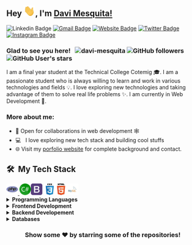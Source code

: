## Hey <img src="https://raw.githubusercontent.com/ABSphreak/ABSphreak/master/gifs/Hi.gif" width="30px">, I'm [Davi Mesquita!](http://whoiamdavi.atwebpages.com/)


![Linkedin Badge](https://img.shields.io/badge/LinkedIn-blue?style=flat&logo=linkedin&labelColor=blue&link=https://www.linkedin.com/in/davi-mesquita-66905120a/) [![Gmail Badge](https://img.shields.io/badge/Gmail-red?style=flat-square&logo=Gmail&logoColor=white&link=mailto:davimesquita9@gmail.com)](mailto:davimesquita9@gmail.com) [![Website Badge](https://img.shields.io/badge/-Website-47CCCC?style=flat&logo=Google-Chrome&logoColor=white&link=http://whoiamdavi.atwebpages.com/)](http://whoiamdavi.atwebpages.com/) [![Twitter Badge](https://img.shields.io/badge/-Twitter-1ca0f1?style=flat&labelColor=1ca0f1&logo=twitter&logoColor=white&link=https://twitter.com/manumanoj0010)](https://twitter.com/davi_srfcbks) [![Instagram Badge](https://img.shields.io/badge/-Instagram-E4405F?style=flat&logo=instagram&logoColor=white&link=https://instagram.com/davi_srfcbks)](https://instagram.com/davi_srfcbks)

### Glad to see you here! &nbsp; <img src="https://komarev.com/ghpvc/?username=davi-mesquita&label=Profile%20views&color=0e75b6&style=flat" alt="davi-mesquita" /> ![GitHub followers](https://img.shields.io/github/followers/davi-mesquita) ![GitHub User's stars](https://img.shields.io/github/stars/davi-mesquita)

I am a final year student at the Technical College Cotemig 🎓. I am a passionate student who is always willing to learn and work in various technologies and fields 💡. I love exploring new technologies and taking advantage of them to solve real life problems ✨. I am currently in Web Development 👀.

### More about me:

- 🤝 Open for collaborations in web development 🕸️
- 💻 &nbsp; I love exploring new tech stack and building cool stuffs
- 🌐 Visit my [porfolio website](http://whoiamdavi.atwebpages.com/) for complete background and contact.

<h2> 🛠 &nbsp;My Tech Stack</h2>
<a href="https://www.php.net">
<img width="30" height="30" src="https://raw.githubusercontent.com/github/explore/80688e429a7d4ef2fca1e82350fe8e3517d3494d/topics/php/php.png"> </a><a href="https://www.w3schools.com/cs/">
<img width="30" height="30"src="https://raw.githubusercontent.com/github/explore/80688e429a7d4ef2fca1e82350fe8e3517d3494d/topics/csharp/csharp.png"></a><a href="https://getbootstrap.com"><img width="30" height="30" margin="2px" src="https://raw.githubusercontent.com/github/explore/80688e429a7d4ef2fca1e82350fe8e3517d3494d/topics/bootstrap/bootstrap.png"></a> <a href="https://www.w3schools.com/css/"><img width="30" height="30" margin="2px" src="https://raw.githubusercontent.com/github/explore/80688e429a7d4ef2fca1e82350fe8e3517d3494d/topics/css/css.png"></a><a href="https://www.w3.org/html/"><img width="30" height="30" margin="2px" src="https://raw.githubusercontent.com/github/explore/80688e429a7d4ef2fca1e82350fe8e3517d3494d/topics/html/html.png"></a><a href="https://www.mysql.com/"><img width="30" height="30" src="https://raw.githubusercontent.com/github/explore/80688e429a7d4ef2fca1e82350fe8e3517d3494d/topics/mysql/mysql.png"></a>                                     


<details>	
  <summary><b>Programming Languages</b></summary>
<a href="https://www.php.net"><img width="30" height="30" margin="2px" src="https://raw.githubusercontent.com/github/explore/80688e429a7d4ef2fca1e82350fe8e3517d3494d/topics/php/php.png"> </a> <a href="https://www.w3schools.com/cs/"> 
<img width="30" height="30" margin="2px" src="https://raw.githubusercontent.com/github/explore/80688e429a7d4ef2fca1e82350fe8e3517d3494d/topics/csharp/csharp.png">
</a><a href="https://getbootstrap.com"><img width="30" height="30" margin="2px" src="https://raw.githubusercontent.com/github/explore/80688e429a7d4ef2fca1e82350fe8e3517d3494d/topics/bootstrap/bootstrap.png"> </a><a href="https://www.w3schools.com/css/"><img width="30" height="30" margin="2px" src="https://raw.githubusercontent.com/github/explore/80688e429a7d4ef2fca1e82350fe8e3517d3494d/topics/css/css.png"></a><a href="https://www.w3.org/html/"><img width="30" height="30" margin="2px" src="https://raw.githubusercontent.com/github/explore/80688e429a7d4ef2fca1e82350fe8e3517d3494d/topics/html/html.png"></a><a href="https://www.mysql.com/"><img width="30" height="30" margin="2px" src="https://raw.githubusercontent.com/github/explore/80688e429a7d4ef2fca1e82350fe8e3517d3494d/topics/mysql/mysql.png"></a>
</details>

<details>	
  <summary><b>Frontend Development</b></summary>
<a href="https://www.w3schools.com/css/"><img width="30" height="30" margin="2px" src="https://raw.githubusercontent.com/github/explore/80688e429a7d4ef2fca1e82350fe8e3517d3494d/topics/css/css.png"></a><a href="https://getbootstrap.com"><img width="30" height="30" margin="2px" src="https://raw.githubusercontent.com/github/explore/80688e429a7d4ef2fca1e82350fe8e3517d3494d/topics/bootstrap/bootstrap.png"></a><a href="https://www.w3.org/html/"><img width="30" height="30" margin="2px" src="https://raw.githubusercontent.com/github/explore/80688e429a7d4ef2fca1e82350fe8e3517d3494d/topics/html/html.png"></a>

</details>

<details>	
  <summary><b>Backend Developement</b></summary>
  <a href="https://www.php.net"><img width="30" height="30" margin="2px" src="https://raw.githubusercontent.com/github/explore/80688e429a7d4ef2fca1e82350fe8e3517d3494d/topics/php/php.png"></a>
 
<a href="https://www.w3schools.com/cs/"> 
<img width="30" height="30" margin="2px" src="https://raw.githubusercontent.com/github/explore/80688e429a7d4ef2fca1e82350fe8e3517d3494d/topics/csharp/csharp.png"></a>
</details>

<details>	
  <summary><b>Databases</b></summary>
 <a href="https://www.mysql.com/"><img width="30" height="30" margin="2px" src="https://raw.githubusercontent.com/github/explore/80688e429a7d4ef2fca1e82350fe8e3517d3494d/topics/mysql/mysql.png"></a>
</details>



<div align="center">

### Show some ❤️ by starring some of the repositories!

</div>


